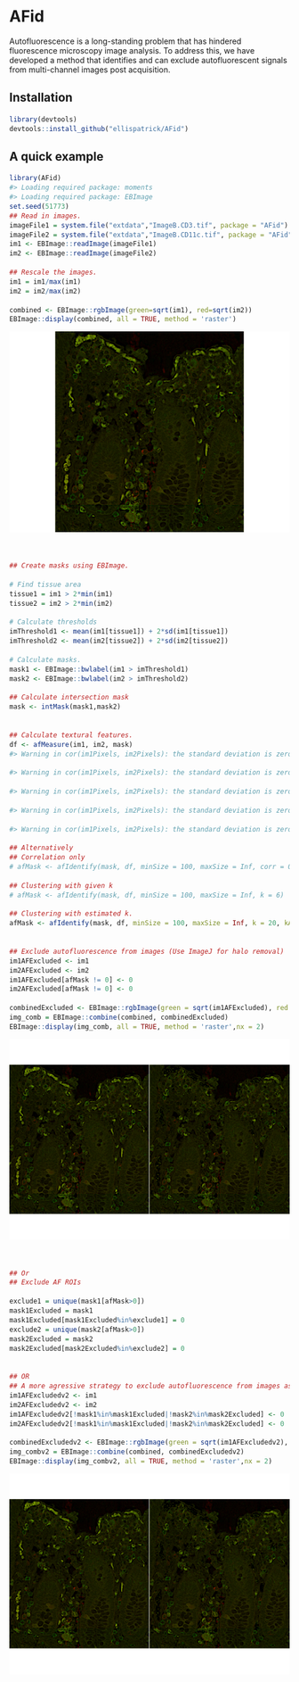 
<!-- README.md is generated from README.Rmd. Please edit that file -->

# AFid

Autofluorescence is a long-standing problem that has hindered
fluorescence microscopy image analysis. To address this, we have
developed a method that identifies and can exclude autofluorescent signals
from multi-channel images post acquisition.

## Installation

``` r
library(devtools)
devtools::install_github("ellispatrick/AFid")
```

## A quick example

``` r
library(AFid)
#> Loading required package: moments
#> Loading required package: EBImage
set.seed(51773)
## Read in images.
imageFile1 = system.file("extdata","ImageB.CD3.tif", package = "AFid")
imageFile2 = system.file("extdata","ImageB.CD11c.tif", package = "AFid")
im1 <- EBImage::readImage(imageFile1)
im2 <- EBImage::readImage(imageFile2)

## Rescale the images.
im1 = im1/max(im1)
im2 = im2/max(im2)

combined <- EBImage::rgbImage(green=sqrt(im1), red=sqrt(im2))
EBImage::display(combined, all = TRUE, method = 'raster')
```

![](man/figures/README-unnamed-chunk-2-1.png)<!-- -->

``` r


## Create masks using EBImage.

# Find tissue area
tissue1 = im1 > 2*min(im1)
tissue2 = im2 > 2*min(im2)

# Calculate thresholds
imThreshold1 <- mean(im1[tissue1]) + 2*sd(im1[tissue1])
imThreshold2 <- mean(im2[tissue2]) + 2*sd(im2[tissue2])

# Calculate masks.
mask1 <- EBImage::bwlabel(im1 > imThreshold1)
mask2 <- EBImage::bwlabel(im2 > imThreshold2)

## Calculate intersection mask
mask <- intMask(mask1,mask2)


## Calculate textural features.
df <- afMeasure(im1, im2, mask)
#> Warning in cor(im1Pixels, im2Pixels): the standard deviation is zero

#> Warning in cor(im1Pixels, im2Pixels): the standard deviation is zero

#> Warning in cor(im1Pixels, im2Pixels): the standard deviation is zero

#> Warning in cor(im1Pixels, im2Pixels): the standard deviation is zero

#> Warning in cor(im1Pixels, im2Pixels): the standard deviation is zero

## Alternatively
## Correlation only
# afMask <- afIdentify(mask, df, minSize = 100, maxSize = Inf, corr = 0.6)

## Clustering with given k
# afMask <- afIdentify(mask, df, minSize = 100, maxSize = Inf, k = 6)

## Clustering with estimated k.
afMask <- afIdentify(mask, df, minSize = 100, maxSize = Inf, k = 20, kAuto = TRUE)


## Exclude autofluorescence from images (Use ImageJ for halo removal)
im1AFExcluded <- im1
im2AFExcluded <- im2
im1AFExcluded[afMask != 0] <- 0
im2AFExcluded[afMask != 0] <- 0

combinedExcluded <- EBImage::rgbImage(green = sqrt(im1AFExcluded), red = sqrt(im2AFExcluded))
img_comb = EBImage::combine(combined, combinedExcluded)
EBImage::display(img_comb, all = TRUE, method = 'raster',nx = 2)
```

![](man/figures/README-unnamed-chunk-2-2.png)<!-- -->

``` r


## Or
## Exclude AF ROIs

exclude1 = unique(mask1[afMask>0])
mask1Excluded = mask1
mask1Excluded[mask1Excluded%in%exclude1] = 0
exclude2 = unique(mask2[afMask>0])
mask2Excluded = mask2
mask2Excluded[mask2Excluded%in%exclude2] = 0


## OR
## A more agressive strategy to exclude autofluorescence from images as an alternative to the halo removal implemented in ImageJ
im1AFExcludedv2 <- im1
im2AFExcludedv2 <- im2
im1AFExcludedv2[!mask1%in%mask1Excluded|!mask2%in%mask2Excluded] <- 0
im2AFExcludedv2[!mask1%in%mask1Excluded|!mask2%in%mask2Excluded] <- 0

combinedExcludedv2 <- EBImage::rgbImage(green = sqrt(im1AFExcludedv2), red = sqrt(im2AFExcludedv2))
img_combv2 = EBImage::combine(combined, combinedExcludedv2)
EBImage::display(img_combv2, all = TRUE, method = 'raster',nx = 2)
```

![](man/figures/README-unnamed-chunk-2-3.png)<!-- -->
